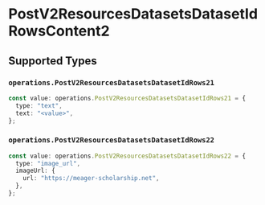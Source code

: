 # PostV2ResourcesDatasetsDatasetIdRowsContent2


## Supported Types

### `operations.PostV2ResourcesDatasetsDatasetIdRows21`

```typescript
const value: operations.PostV2ResourcesDatasetsDatasetIdRows21 = {
  type: "text",
  text: "<value>",
};
```

### `operations.PostV2ResourcesDatasetsDatasetIdRows22`

```typescript
const value: operations.PostV2ResourcesDatasetsDatasetIdRows22 = {
  type: "image_url",
  imageUrl: {
    url: "https://meager-scholarship.net",
  },
};
```

